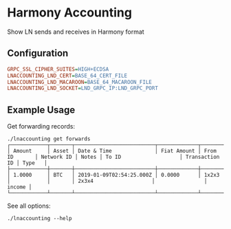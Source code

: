# Harmony Accounting

Show LN sends and receives in Harmony format

## Configuration

```ini
GRPC_SSL_CIPHER_SUITES=HIGH+ECDSA
LNACCOUNTING_LND_CERT=BASE_64_CERT_FILE
LNACCOUNTING_LND_MACAROON=BASE_64_MACAROON_FILE
LNACCOUNTING_LND_SOCKET=LND_GRPC_IP:LND_GRPC_PORT
```

## Example Usage

Get forwarding records:

```
./lnaccounting get forwards
┌────────────┬───────┬──────────────────────────┬─────────────┬───────────────┬────────────┬───────┬─────────────────────────┬────────────────┬────────┐
│ Amount     │ Asset │ Date & Time              │ Fiat Amount │ From ID       │ Network ID │ Notes │ To ID                   │ Transaction ID │ Type   │
├────────────┼───────┼──────────────────────────┼─────────────┼───────────────┼────────────┼───────┼─────────────────────────┼────────────────┼────────┤
│ 1.0000     │ BTC   │ 2019-01-09T02:54:25.000Z │ 0.0000      │ 1x2x3         │            │       │ 2x3x4                   │                │ income │
└────────────┴───────┴──────────────────────────┴─────────────┴───────────────┴────────────┴───────┴─────────────────────────┴────────────────┴────────┘
```

See all options:

```
./lnaccounting --help
```
